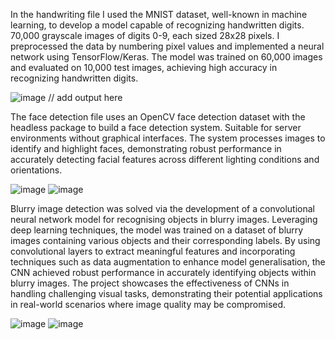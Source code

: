 In the handwriting file I used the MNIST dataset, well-known in machine learning, to develop a model capable of recognizing handwritten digits. 70,000 grayscale images of digits 0-9, each sized 28x28 pixels. I
preprocessed the data by numbering pixel values and implemented a neural network using TensorFlow/Keras. The model was trained on 60,000 images and evaluated on 10,000 test images, achieving high accuracy in
recognizing handwritten digits.

![image](https://github.com/laura107/datasetsCompVision/assets/156711189/dd07c91e-9002-4cae-a347-d03120d68470)
// add output here

The face detection file uses an OpenCV face detection dataset with the headless package to build a face detection system. Suitable for server environments without graphical interfaces. The system processes images to
identify and highlight faces, demonstrating robust performance in accurately detecting facial features across different lighting conditions and orientations.

![image](https://github.com/laura107/datasetsCompVision/assets/156711189/5efed0e6-68c4-4f35-802b-4bd562e38516)
![image](https://github.com/laura107/datasetsCompVision/assets/156711189/01f25eb6-885d-4494-a6d6-664b41faa738)

Blurry image detection was solved via the development of a convolutional neural network model for recognising objects in blurry images. Leveraging deep learning techniques, the model was trained on a dataset of 
blurry images containing various objects and their corresponding labels. By using convolutional layers to extract meaningful features and incorporating techniques such as data augmentation to enhance model 
generalisation, the CNN achieved robust performance in accurately identifying objects within blurry images. The project showcases the effectiveness of CNNs in handling challenging visual tasks, demonstrating their 
potential applications in real-world scenarios where image quality may be compromised.

![image](https://github.com/laura107/datasetsCompVision/assets/156711189/2cf6b6b1-254e-4528-9ee9-6377d9ab6924)
![image](https://github.com/laura107/datasetsCompVision/assets/156711189/122965c7-c265-466a-a406-91390b56933c)


